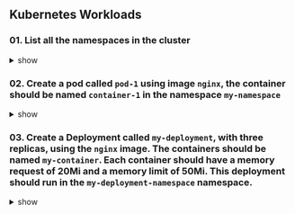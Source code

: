 ## Kubernetes Workloads

### 01. List all the namespaces in the cluster

<details><summary>show</summary>
<p>

```bash
kubectl get namespaces
k get ns  
```

</p>
</details>

### 02. Create a pod called `pod-1` using image `nginx`, the container should be named `container-1` in the namespace `my-namespace`

<details><summary>show</summary>
<p>


```bash
kubectl run -h 

Examples:
  # Start a nginx pod
  kubectl run nginx --image=nginx

  # Start a hazelcast pod and let the container expose port 5701
  kubectl run hazelcast --image=hazelcast/hazelcast --port=5701

  # Start a hazelcast pod and set environment variables "DNS_DOMAIN=cluster" and "POD_NAMESPACE=default" in the
container
  kubectl run hazelcast --image=hazelcast/hazelcast --env="DNS_DOMAIN=cluster" --env="POD_NAMESPACE=default"

  # Start a hazelcast pod and set labels "app=hazelcast" and "env=prod" in the container
  kubectl run hazelcast --image=hazelcast/hazelcast --labels="app=hazelcast,env=prod"

  # Dry run; print the corresponding API objects without creating them
  kubectl run nginx --image=nginx --dry-run=client

  # Start a nginx pod, but overload the spec with a partial set of values parsed from JSON
  kubectl run nginx --image=nginx --overrides='{ "apiVersion": "v1", "spec": { ... } }'

  # Start a busybox pod and keep it in the foreground, don't restart it if it exits
  kubectl run -i -t busybox --image=busybox --restart=Never

  # Start the nginx pod using the default command, but use custom arguments (arg1 .. argN) for that command
  kubectl run nginx --image=nginx -- <arg1> <arg2> ... <argN>

  # Start the nginx pod using a different command and custom arguments
  kubectl run nginx --image=nginx --command -- <cmd> <arg1> ... <argN> 
```  
  
```bash
kubectl run pod-1 --image=nginx --dry-run=client -o yaml > q2.yml
```

`vi q2.yml`
  
```bash
apiVersion: v1
kind: Pod
metadata:
  creationTimestamp: null
  labels:
    run: pod-1
  name: pod-1
spec:
  containers:
  - image: nginx
    name: container-1 # Change from pod-1 to container-1
    resources: {}
  dnsPolicy: ClusterFirst
  restartPolicy: Always
status: {}

```

```bash
kubectl apply -f q2.yml -n my-namespace
```
  
</p>
</details>

### 03. Create a Deployment called `my-deployment`, with three replicas, using the `nginx` image. The containers should be named `my-container`. Each container should have a memory request of 20Mi and a memory limit of 50Mi. This deployment should run in the `my-deployment-namespace` namespace.

<details><summary>show</summary>
<p>

```bash
kubectl create deployment -h
kubectl create deploy -h
  
Examples:
  # Create a deployment named my-dep that runs the busybox image
  kubectl create deployment my-dep --image=busybox

  # Create a deployment with a command
  kubectl create deployment my-dep --image=busybox -- date

  # Create a deployment named my-dep that runs the nginx image with 3 replicas
  kubectl create deployment my-dep --image=nginx --replicas=3

  # Create a deployment named my-dep that runs the busybox image and expose port 5701
  kubectl create deployment my-dep --image=busybox --port=5701  
```

```bash
kubectl create deployment my-deployment --image=nginx --repliacs=3 -n my-deployment-namespace --dry-run=client -o yaml > q3.yml
```

`vi q3.yml`
  
```bash
kubectl create deployment my-deployment --image=nginx --repliacs=3 -n my-deployment-namespace --dry-run=client -o yaml > q3.yml
```
  
